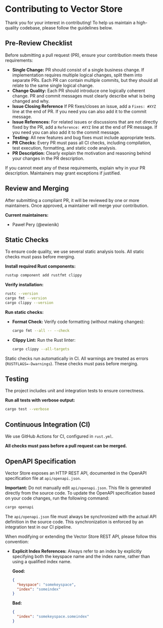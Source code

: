 # Contributing to Vector Store

Thank you for your interest in contributing! To help us maintain a high-quality codebase, please follow the guidelines below.

## Pre-Review Checklist

Before submitting a pull request (PR), ensure your contribution meets these requirements:

- **Single Change:** PR should consist of a single business change. If implementation requires multiple logical changes, split them into separate PRs. Each PR can contain multiple commits, but they should all relate to the same single logical change.
- **Change Quality:** Each PR should introduce one logically coherent change. PR and commit messages must clearly describe what is being changed and why.
- **Issue Closing Reference** If PR fixes/closes an issue, add a `Fixes: #XYZ` line at the end of PR. If you need you can also add it to the commit message.
- **Issue References:** For related issues or discussions that are not directly fixed by the PR, add a `Reference: #XYZ` line at the end of PR message. If you need you can also add it to the commit message.
- **Testing:** All new features and bug fixes must include appropriate tests.
- **PR Checks:** Every PR must pass all CI checks, including compilation, test execution, formatting, and static code analysis.
- **PR Description:** Clearly explain the motivation and reasoning behind your changes in the PR description.

If you cannot meet any of these requirements, explain why in your PR description. Maintainers may grant exceptions if justified.

## Review and Merging

After submitting a compliant PR, it will be reviewed by one or more maintainers. Once approved, a maintainer will merge your contribution.

**Current maintainers:**
- Paweł Pery (@ewienik)

## Static Checks

To ensure code quality, we use several static analysis tools. All static checks must pass before merging.

**Install required Rust components:**
```sh
rustup component add rustfmt clippy
```

**Verify installation:**
```sh
rustc --version
cargo fmt --version
cargo clippy --version
```

**Run static checks:**

- **Format Check:** Verify code formatting (without making changes):
  ```sh
  cargo fmt --all -- --check
  ```
- **Clippy Lint:** Run the Rust linter:
  ```sh
  cargo clippy --all-targets
  ```

Static checks run automatically in CI. All warnings are treated as errors (`RUSTFLAGS=-Dwarnings`). These checks must pass before merging.

## Testing

The project includes unit and integration tests to ensure correctness.

**Run all tests with verbose output:**
```sh
cargo test --verbose
```

## Continuous Integration (CI)

We use GitHub Actions for CI, configured in `rust.yml`.

**All checks must pass before a pull request can be merged.**

## OpenAPI Specification

Vector Store exposes an HTTP REST API, documented in the OpenAPI specification file at `api/openapi.json`.

**Important:** Do not manually edit `api/openapi.json`. This file is generated directly from the source code.
To update the OpenAPI specification based on your code changes, run the following command:

```sh
cargo openapi
```

The `api/openapi.json` file must always be synchronized with the actual API definition in the source code.
This synchronization is enforced by an integration test in our CI pipeline.

When modifying or extending the Vector Store REST API, please follow this convention:

- **Explicit Index References:** Always refer to an index by explicitly specifying both the keyspace name and the index name, rather than using a qualified index name.

  **Good:**
  ```json
  {
    "keyspace": "somekeyspace",
    "index": "someindex"
  }
  ```

  **Bad:**
  ```json
  {
    "index": "somekeyspace.someindex"
  }
  ```
